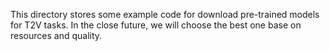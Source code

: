 This directory stores some example code for download pre-trained models for T2V tasks.
In the close future, we will choose the best one base on resources and quality.

